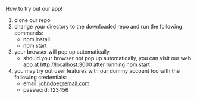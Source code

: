 How to try out our app!

1. clone our repo
2. change your directory to the downloaded repo and run the following commands:
    - npm install
    - npm start
3. your browser will pop up automatically
    - should your browser not pop up automatically, you can visit our web app at http://localhost:3000 after running npm start
4. you may try out user features with our dummy account too with the following credentials:
    - email: johndoe@email.com
    - password: 123456
